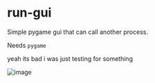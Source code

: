 # run-gui
Simple pygame gui that can call another process.   






Needs `pygame`



yeah its bad i was just testing for something
 
![image](https://user-images.githubusercontent.com/56600481/132756851-60ff43e0-9e23-4110-bba9-f9957e85d0e6.png)

 
